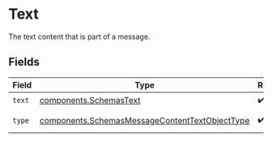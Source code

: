 # Text

The text content that is part of a message.


## Fields

| Field                                                                                                            | Type                                                                                                             | Required                                                                                                         | Description                                                                                                      |
| ---------------------------------------------------------------------------------------------------------------- | ---------------------------------------------------------------------------------------------------------------- | ---------------------------------------------------------------------------------------------------------------- | ---------------------------------------------------------------------------------------------------------------- |
| `text`                                                                                                           | [components.SchemasText](../../models/components/schemastext.md)                                                 | :heavy_check_mark:                                                                                               | N/A                                                                                                              |
| `type`                                                                                                           | [components.SchemasMessageContentTextObjectType](../../models/components/schemasmessagecontenttextobjecttype.md) | :heavy_check_mark:                                                                                               | Always `text`.                                                                                                   |